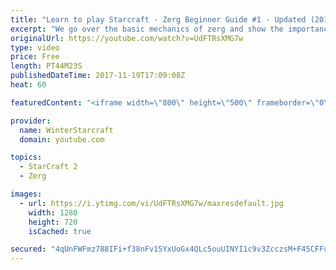 ```yaml
---
title: "Learn to play Starcraft - Zerg Beginner Guide #1 - Updated (2017)"
excerpt: "We go over the basic mechanics of zerg and show the importance of understanding at least some of what your opponent is doing.  This guide is meant for players with an understanding of the objectives of starcraft but without any strong direction or gameplan, especially for each specific race! -- Watch"
originalUrl: https://youtube.com/watch?v=UdFTRsXMG7w
type: video
price: Free
length: PT44M23S
publishedDateTime: 2017-11-19T17:09:08Z
heat: 60

featuredContent: "<iframe width=\"800\" height=\"500\" frameborder=\"0\" src=\"https://www.youtube.com/embed/UdFTRsXMG7w\" allow=\"accelerometer; autoplay; encrypted-media; gyroscope; picture-in-picture\" allowfullscreen></iframe>"

provider:
  name: WinterStarcraft
  domain: youtube.com

topics:
  - StarCraft 2
  - Zerg

images:
  - url: https://i.ytimg.com/vi/UdFTRsXMG7w/maxresdefault.jpg
    width: 1280
    height: 720
    isCached: true

secured: "4qUnFWFmz788IFi+f38nFv15YxUoGx4QLc5ouUINYI1c9v3ZcczsM+F45CFFuB6tqprzTTdZCypkfNH2QrpoWHdthn3WuH8PsVJnCPIq0xNvDpnEBBtSvOPQinzdzce25g1mnn4hDfv+JKWe15o4iVx8z3/JRGUwIyvx1+5b/XFeoMefzOX1lJxCgr7YOkFYMQHFrWtOv5qKqz8iNcYSVYnPD8+mUbIRrPp202ZzdRAJfhnAA4AgPmmHt7G2bHc9BV+1tNMZELOpZucxjm1x5M0pL1CoGpDjHfjnun2afwuPHeELDlUDwWe2vqZbAAXTqGYxQTStRWJHTfeFlnaGGqHBn0Q4/qJaQB7vtZ8X2gcRmPJIMN/9uXIrg2OyxOFF0XRnKnusiIfhbCi56rtOb9BdYjxORDzuRmN/QBi8/UZblUR1VCDpRc2NL+06vh9X;r8cNJwEolrNW8zvbc4pCIQ=="
---
```



